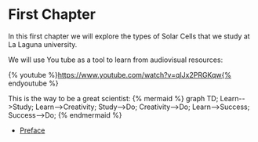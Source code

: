 # First Chapter

In this first chapter we will explore the types of Solar Cells that we study at La Laguna university.

We will use You tube as a tool to learn from audiovisual resources:

{% youtube %}https://www.youtube.com/watch?v=qIJx2PRGKqw{% endyoutube %} 

This is the way to be a great scientist:
{% mermaid %} 
graph TD; 
Learn-->Study; 
Learn-->Creativity; 
Study-->Do; 
Creativity-->Do;
Learn-->Success;
Success-->Do;
{% endmermaid %} 


* [Preface](README.md)
